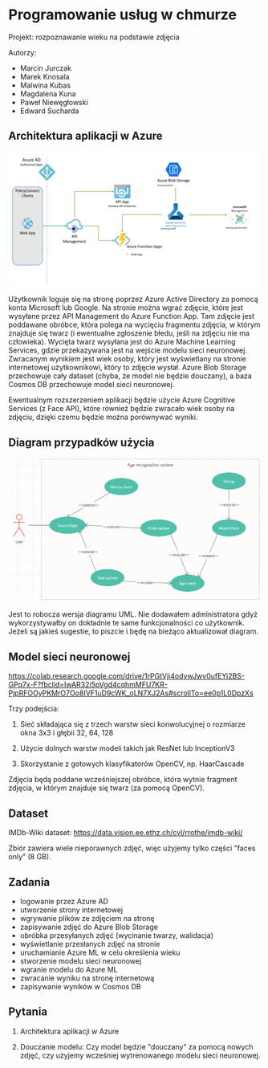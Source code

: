 # Programowanie usług w chmurze

Projekt: rozpoznawanie wieku na podstawie zdjęcia

Autorzy:
*   Marcin Jurczak
*   Marek Knosala
*   Malwina Kubas
*   Magdalena Kuna
*   Paweł Niewęgłowski
*   Edward Sucharda


## Architektura aplikacji w Azure

![Image](images/architektura.png)

Użytkownik loguje się na stronę poprzez Azure Active Directory za pomocą konta Microsoft lub Google. Na stronie można wgrać zdjęcie, które jest wysyłane przez API Management do Azure Function App. Tam zdjęcie jest poddawane obróbce, która polega na wycięciu fragmentu zdjęcia, w którym znajduje się twarz (i ewentualne zgłoszenie błedu, jeśli na zdjęciu nie ma człowieka). Wycięta twarz wysyłana jest do Azure Machine Learning Services, gdzie przekazywana jest na wejście modelu sieci neuronowej. Zwracanym wynikiem jest wiek osoby, który jest wyświetlany na stronie internetowej użytkownikowi, który to zdjęcie wysłał. Azure Blob Storage przechowuje cały dataset (chyba, że model nie będzie douczany), a baza Cosmos DB przechowuje model sieci neuronowej.

Ewentualnym rozszerzeniem aplikacji będzie użycie Azure Cognitive Services (z Face API), które również będzie zwracało wiek osoby na zdjęciu, dzięki czemu będzie można porównywać wyniki.


## Diagram przypadków użycia

![Image](images/UML.png)

Jest to robocza wersja diagramu UML. Nie dodawałem administratora gdyż wykorzystywałby on dokładnie te same funkcjonalności co użytkownik. Jeżeli są jakieś sugestie, to piszcie i będę na bieżąco aktualizował diagram. 

## Model sieci neuronowej

https://colab.research.google.com/drive/1rPGtVji4odywJwv0ufEYi2BS-GPq7x-F?fbclid=IwAR32i5pVgd4cqhmMFU7KR-PjpRFOOyPKMrO7Oo8IVF1uD9cWK_oLN7XJ2As#scrollTo=ee0p1L0DpzXs

Trzy podejścia:
1. Sieć składająca się z trzech warstw sieci konwolucyjnej o rozmiarze okna 3x3 i głębii 32, 64, 128

2. Użycie dolnych warstw modeli takich jak ResNet lub InceptionV3

3. Skorzystanie z gotowych klasyfikatorów OpenCV, np. HaarCascade

Zdjęcia będą poddane wcześniejszej obróbce, która wytnie fragment zdjęcia, w którym znajduje się twarz (za pomocą OpenCV).


## Dataset

IMDb-Wiki dataset: https://data.vision.ee.ethz.ch/cvl/rrothe/imdb-wiki/

Zbiór zawiera wiele nieporawnych zdjęć, więc użyjemy tylko części "faces only" (8 GB).


## Zadania

*  logowanie przez Azure AD
*  utworzenie strony internetowej
*  wgrywanie plików ze zdjęciem na stronę
*  zapisywanie zdjęć do Azure Blob Storage
*  obróbka przesyłanych zdjęć (wycinanie twarzy, walidacja)
*  wyświetlanie przesłanych zdjęć na stronie
*  uruchamianie Azure ML w celu określenia wieku
*  stworzenie modelu sieci neuronowej
*  wgranie modelu do Azure ML
*  zwracanie wyniku na stronę internetową
*  zapisywanie wyników w Cosmos DB


## Pytania

1. Architektura aplikacji w Azure

2. Douczanie modelu: Czy model będzie "douczany" za pomocą nowych zdjęć, czy użyjemy wcześniej wytrenowanego modelu sieci neuronowej.
